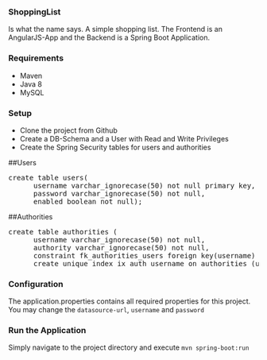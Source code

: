 ### ShoppingList

Is what the name says. A simple shopping list. 
The Frontend is an AngularJS-App and the Backend is a Spring Boot Application.

### Requirements

* Maven
* Java 8
* MySQL

### Setup

* Clone the project from Github
* Create a DB-Schema and a User with Read and Write Privileges
* Create the Spring Security tables for users and authorities

##Users

  <pre>create table users(
      username varchar_ignorecase(50) not null primary key,
      password varchar_ignorecase(50) not null,
      enabled boolean not null);</pre>

##Authorities

  <pre>create table authorities (
      username varchar_ignorecase(50) not null,
      authority varchar_ignorecase(50) not null,
      constraint fk_authorities_users foreign key(username) references users(username));
      create unique index ix_auth_username on authorities (username,authority);</pre>

### Configuration

The application.properties contains all required properties for this project. 
You may change the `datasource-url`, `username` and `password`

### Run the Application
Simply navigate to the project directory and execute `mvn spring-boot:run` 